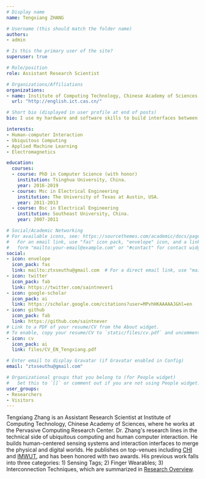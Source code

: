 ```yaml
---
# Display name
name: Tengxiang ZHANG

# Username (this should match the folder name)
authors:
- admin

# Is this the primary user of the site?
superuser: true

# Role/position
role: Assistant Research Scientist

# Organizations/Affiliations
organizations:
- name: Institute of Computing Technology, Chinese Academy of Sciences
  url: "http://english.ict.cas.cn/"

# Short bio (displayed in user profile at end of posts)
bio: I use my hardware and software skills to build interfaces between the physical and digital world. 

interests:
- Human-computer Interaction
- Ubiquitous Computing 
- Applied Machine Learning
- Electromagnetics

education:
  courses:
  - course: PhD in Computer Science (with honor)
    institution: Tsinghua University, China. 
    year: 2016-2019
  - course: Msc in Electrical Engineering
    institution: The University of Texas at Austin, USA. 
    year: 2011-2013
  - course: Bsc in Electrical Engineering
    institution: Southeast University, China. 
    year: 2007-2011

# Social/Academic Networking
# For available icons, see: https://sourcethemes.com/academic/docs/page-builder/#icons
#   For an email link, use "fas" icon pack, "envelope" icon, and a link in the
#   form "mailto:your-email@example.com" or "#contact" for contact widget.
social:
- icon: envelope
  icon_pack: fas
  link: mailto:ztxseuthu@gmail.com  # For a direct email link, use "mailto:test@example.org".
- icon: twitter
  icon_pack: fab
  link: https://twitter.com/saintnever1
- icon: google-scholar
  icon_pack: ai
  link: https://scholar.google.com/citations?user=MPvhHKAAAAAJ&hl=en
- icon: github
  icon_pack: fab
  link: https://github.com/saintnever
# Link to a PDF of your resume/CV from the About widget.
# To enable, copy your resume/CV to `static/files/cv.pdf` and uncomment the lines below.
- icon: cv
  icon_pack: ai
  link: files/CV_EN_Tengxiang.pdf

# Enter email to display Gravatar (if Gravatar enabled in Config)
email: "ztxseuthu@gmail.com"

# Organizational groups that you belong to (for People widget)
#   Set this to `[]` or comment out if you are not using People widget.
user_groups:
- Researchers
- Visitors
---
```

Tengxiang Zhang is an Assistant Research Scientist at Institute of Computing Technology, Chinese Academy of Sciences, where he works at the Pervasive Computing Research Center. Dr. Zhang's research lines in the technical side of ubiquitous computing and human computer interaction. He builds human-centered sensing systems and interaction interfaces to merge the physical and digital worlds. He publishes on top-venues including [CHI](https://dl.acm.org/conference/chi) and [IMWUT](https://dl.acm.org/journal/imwut), and has been honored with two awards. His previous work falls into three categories: 1) Sensing Tags; 2) Finger Wearables; 3) Interconnection Techniques, which are summarized in [Research Overview](#projects). 

 <!-- focuses on Human-computer Interaction, Ubiquitous Computing, and Applied Machine Learning during his PhD at Tsinghua University, when he was advised by [Prof. Yuanchun Shi](https://pi.cs.tsinghua.edu.cn). He also has a deep understanding of electromagnetics advised by [Prof. Andrea Alu](http://www.alulab.org/) at UT Austin and [Prof. Tiejun Cui](https://scholar.google.com/citations?user=-h-1eJsAAAAJ&hl=en) at Southeast University. He has 10+ publications at top venues including SIGCHI and IMWUT. Please read the Research Interests section for a thorough overview of my research and previous work.  -->


